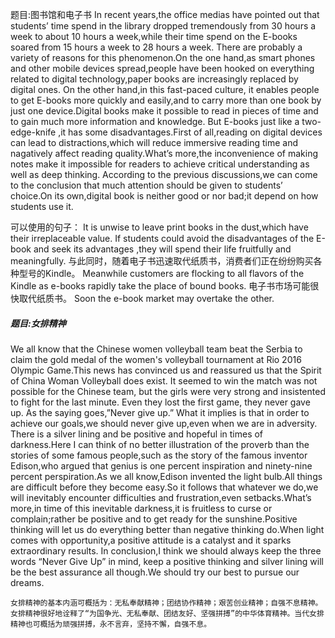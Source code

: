    题目:图书馆和电子书
   In recent years,the office medias have pointed out that students’ time spend in the library dropped tremendously from 30 hours a week to about 10 hours a week,while their time spend on the E-books soared from 15 hours a week to 28 hours a week.
    There are probably a variety of reasons for this phenomenon.On the one hand,as smart phones and other mobile devices spread,people have been hooked on everything related to digital technology,paper books are increasingly replaced by digital ones. On the other hand,in this fast-paced culture, it enables people to get E-books more quickly and easily,and to carry more than one book by just one device.Digital books make it possible to read in pieces of time and to gain much more information and knowledge. 
    But E-books just like a two-edge-knife ,it has some disadvantages.First of all,reading on digital devices can lead to distractions,which will reduce immersive reading time and nagatively affect reading quality.What’s more,the inconvenience of making notes make it impossible for readers to achieve critical understanding as well as deep thinking.
    According to the previous discussions,we can come to the conclusion that much attention should be given to students’ choice.On its own,digital book is neither good or nor bad;it depend on how students use it. 
 
可以使用的句子：
    It is unwise to leave print books in the dust,which have their irreplaceable value.
    If students could avoid the disadvantages of the E-book and seek its advantages ,they will spend their life fruitfully and meaningfully.
    与此同时，随着电子书迅速取代纸质书，消费者们正在纷纷购买各种型号的Kindle。
    Meanwhile customers are flocking to all flavors of the Kindle as e-books rapidly take the place of bound books.
    电子书市场可能很快取代纸质书。
    Soon the e-book market may overtake the other. 

##### 题目:女排精神
We all know that the Chinese women volleyball team beat the Serbia to claim the gold medal of the women's volleyball tournament at Rio 2016 Olympic Game.This news has convinced us and reassured us that the Spirit of China Woman Volleyball does exist.
    It seemed to win the match was not possible for the Chinese team, but the girls were very strong and insistented to fight for the last minute. Even they lost the first game, they never gave up. 
    As the saying goes,”Never give up.” What it implies is that in order to achieve our goals,we should never give up,even when we are in adversity. There is a silver lining and be positive and hopeful in times of darkness.Here I can think of no better illustration of the proverb than the stories of some famous people,such as the story of the famous inventor Edison,who argued that genius is one percent inspiration and ninety-nine percent perspiration.As we all know,Edison invented the light bulb.All things are difficult before they become easy.So it follows that whatever we do,we will inevitably encounter difficulties and frustration,even setbacks.What’s more,in time of this inevitable darkness,it is fruitless to curse or complain;rather be positive and to get ready for the sunshine.Positive thinking will let us do everything better than negative thinking do.When light comes with opportunity,a positive attitude is a catalyst and it sparks extraordinary results.
    In conclusion,I think we should always keep the three words “Never Give Up” in mind, keep a positive thinking and silver lining will be the best assurance all though.We should try our best to pursue our dreams.
   
    女排精神的基本内涵可概括为：无私奉献精神；团结协作精神；艰苦创业精神；自强不息精神。女排精神很好地诠释了“为国争光、无私奉献、团结友好、坚强拼搏”的中华体育精神。当代女排精神也可概括为顽强拼搏，永不言弃，坚持不懈，自强不息。